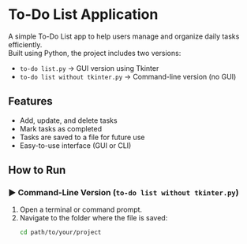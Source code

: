 # To-Do List Application

A simple To-Do List app to help users manage and organize daily tasks efficiently.  
Built using Python, the project includes two versions:

- `to-do list.py` → GUI version using Tkinter  
- `to-do list without tkinter.py` → Command-line version (no GUI)

## Features
- Add, update, and delete tasks  
- Mark tasks as completed  
- Tasks are saved to a file for future use  
- Easy-to-use interface (GUI or CLI)

## How to Run

### ▶️ Command-Line Version (`to-do list without tkinter.py`)
1. Open a terminal or command prompt.
2. Navigate to the folder where the file is saved:
   ```bash
   cd path/to/your/project

